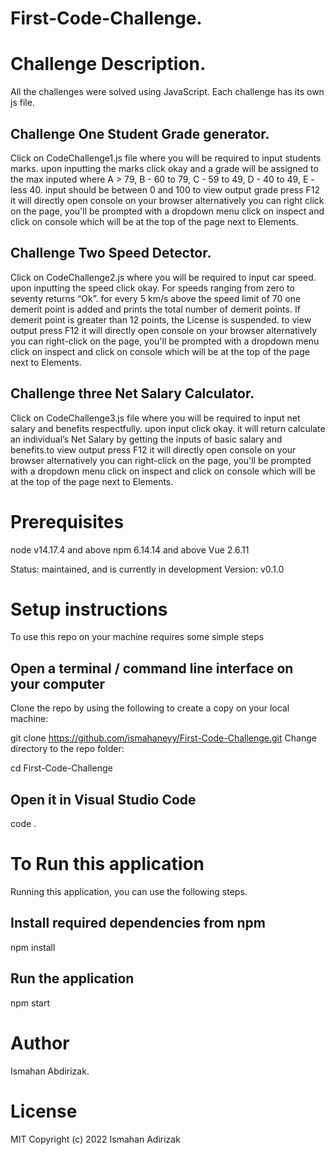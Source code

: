 # First-Code-Challenge.

# Challenge Description.
All the challenges were solved using JavaScript.
Each challenge has its own js file.


## Challenge One Student Grade generator.

Click on CodeChallenge1.js file where you will be required to input students marks. upon inputting the marks click okay and a grade will be assigned to the max inputed where A > 79, B - 60 to 79, C - 59 to 49, D - 40 to 49, E - less 40. input should be between 0 and 100 to view output grade press F12 it will directly open console on your browser alternatively you can right click on the page, you'll be prompted with a dropdown menu click on inspect and click on console which will be at the top of the page next to Elements.

 ## Challenge Two Speed Detector.

  Click on CodeChallenge2.js where you will be required to input car speed. upon inputting the speed click okay.
  For speeds ranging from zero to seventy returns “Ok”. for every 5 km/s above the speed limit of 70 one demerit point is added and prints the total number of demerit points.
  If demerit point is greater than 12 points, the License is suspended. to view output press F12 it will directly open console on your browser alternatively you can right-click on the page, you'll be prompted with a dropdown menu click on inspect and click on console which will be at the top of the page next to Elements.

## Challenge three Net Salary Calculator.

Click on CodeChallenge3.js file where you will be required to input net salary and benefits respectfully. upon input click okay. it will return calculate an individual’s Net Salary by getting the inputs of basic salary and benefits.to view output press F12 it will directly open console on your browser alternatively you can right-click on the page, you'll be prompted with a dropdown menu click on inspect and click on console which will be at the top of the page next to Elements.
 


# Prerequisites
 node v14.17.4 and above
 npm 6.14.14 and above
 Vue 2.6.11

 Status:
    maintained, and is currently in development
Version:
    v0.1.0

# Setup instructions
To use this repo on your machine requires some simple steps

## Open a terminal / command line interface on your computer

Clone the repo by using the following to create a copy on your local machine:

  git clone https://github.com/ismahaneyy/First-Code-Challenge.git
Change directory to the repo folder:

  cd First-Code-Challenge

## Open it in Visual Studio Code

  code .


# To Run this application
Running this application, you can use the following steps.

## Install required dependencies from npm

npm install

## Run the application

npm start

# Author
Ismahan Abdirizak.

# License
MIT
Copyright (c) 2022 Ismahan Adirizak

